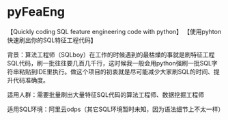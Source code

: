 # pyFeaEng
【Quickly coding SQL feature engineering code with python】
【使用pyhton快速刷出你的SQL特征工程代码】

背景：算法工程师（SQLboy）在工作的时候遇到的最枯燥的事就是刷特征工程SQL代码，刷一批往往要几百几千行，这时候我一般会用python强刷一批SQL字符串粘贴到IDE里执行。做这个项目的初衷就是尽可能减少大家刷SQL的时间、提升代码准确度。

适用人群：需要批量刷出大量特征SQL代码的算法工程师、数据挖掘工程师

适用SQL环境：阿里云odps（其它SQL环境暂时未知，因为语法细节上不太一样）
